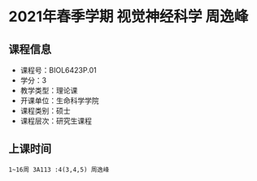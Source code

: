 # 2021年春季学期 视觉神经科学 周逸峰






## 课程信息

- 课程号：BIOL6423P.01
- 学分：3
- 教学类型：理论课
- 开课单位：生命科学学院
- 课程类别：硕士
- 课程层次：研究生课程

## 上课时间

```
1~16周 3A113 :4(3,4,5) 周逸峰
```

